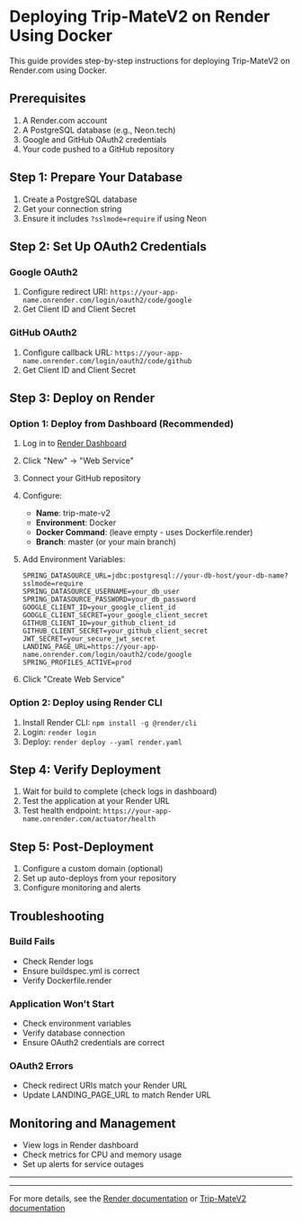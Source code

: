 # Deploying Trip-MateV2 on Render Using Docker

This guide provides step-by-step instructions for deploying Trip-MateV2 on Render.com using Docker.

## Prerequisites

1. A Render.com account
2. A PostgreSQL database (e.g., Neon.tech)
3. Google and GitHub OAuth2 credentials
4. Your code pushed to a GitHub repository

## Step 1: Prepare Your Database

1. Create a PostgreSQL database
2. Get your connection string
3. Ensure it includes `?sslmode=require` if using Neon

## Step 2: Set Up OAuth2 Credentials

### Google OAuth2

1. Configure redirect URI: `https://your-app-name.onrender.com/login/oauth2/code/google`
2. Get Client ID and Client Secret

### GitHub OAuth2

1. Configure callback URL: `https://your-app-name.onrender.com/login/oauth2/code/github`
2. Get Client ID and Client Secret

## Step 3: Deploy on Render

### Option 1: Deploy from Dashboard (Recommended)

1. Log in to [Render Dashboard](https://dashboard.render.com/)
2. Click "New" → "Web Service"
3. Connect your GitHub repository
4. Configure:
   - **Name**: trip-mate-v2
   - **Environment**: Docker
   - **Docker Command**: (leave empty - uses Dockerfile.render)
   - **Branch**: master (or your main branch)
5. Add Environment Variables:

   ```env
   SPRING_DATASOURCE_URL=jdbc:postgresql://your-db-host/your-db-name?sslmode=require
   SPRING_DATASOURCE_USERNAME=your_db_user
   SPRING_DATASOURCE_PASSWORD=your_db_password
   GOOGLE_CLIENT_ID=your_google_client_id
   GOOGLE_CLIENT_SECRET=your_google_client_secret
   GITHUB_CLIENT_ID=your_github_client_id
   GITHUB_CLIENT_SECRET=your_github_client_secret
   JWT_SECRET=your_secure_jwt_secret
   LANDING_PAGE_URL=https://your-app-name.onrender.com/login/oauth2/code/google
   SPRING_PROFILES_ACTIVE=prod
   ```

6. Click "Create Web Service"

### Option 2: Deploy using Render CLI

1. Install Render CLI: `npm install -g @render/cli`
2. Login: `render login`
3. Deploy: `render deploy --yaml render.yaml`

## Step 4: Verify Deployment

1. Wait for build to complete (check logs in dashboard)
2. Test the application at your Render URL
3. Test health endpoint: `https://your-app-name.onrender.com/actuator/health`

## Step 5: Post-Deployment

1. Configure a custom domain (optional)
2. Set up auto-deploys from your repository
3. Configure monitoring and alerts

## Troubleshooting

### Build Fails

- Check Render logs
- Ensure buildspec.yml is correct
- Verify Dockerfile.render

### Application Won't Start

- Check environment variables
- Verify database connection
- Ensure OAuth2 credentials are correct

### OAuth2 Errors

- Check redirect URIs match your Render URL
- Update LANDING_PAGE_URL to match Render URL

## Monitoring and Management

- View logs in Render dashboard
- Check metrics for CPU and memory usage
- Set up alerts for service outages

---

---

For more details, see the [Render documentation](https://render.com/docs) or [Trip-MateV2 documentation](./docs/RENDER_DEPLOYMENT.md)

